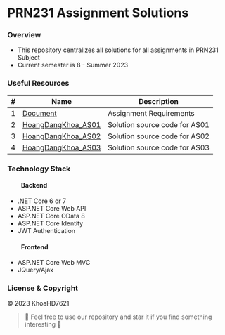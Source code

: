 # PRN231 Assignment Solutions

### Overview
- This repository centralizes all solutions for all assignments in PRN231 Subject
- Current semester is 8 - Summer 2023

### Useful Resources
|#|Name|Description|
|-|----|-----------|
|1|[Document](https://github.com/khoahd7621/prn231-assignments/tree/main/Documents)|Assignment Requirements|
|2|[HoangDangKhoa_AS01](https://github.com/khoahd7621/prn231-assignments/tree/main/HoangDangKhoa_AS01)|Solution source code for AS01|
|3|[HoangDangKhoa_AS02](https://github.com/khoahd7621/prn231-assignments/tree/main/HoangDangKhoa_AS02)|Solution source code for AS02|
|4|[HoangDangKhoa_AS03](https://github.com/khoahd7621/prn231-assignments/tree/main/HoangDangKhoa_AS03)|Solution source code for AS03|

### Technology Stack
#### &emsp;&emsp; Backend
- .NET Core 6 or 7
- ASP.NET Core Web API
- ASP.NET Core OData 8
- ASP.NET Core Identity
- JWT Authentication
#### &emsp;&emsp; Frontend
- ASP.NET Core Web MVC
- JQuery/Ajax

### License & Copyright
&copy; 2023 KhoaHD7621
> :love_you_gesture: Feel free to use our repository and star it if you find something interesting :love_you_gesture:
